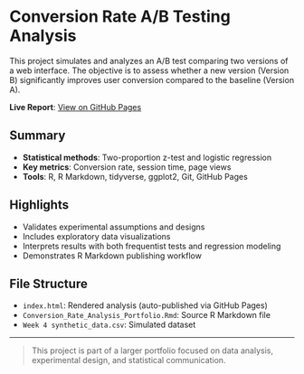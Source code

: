 # Conversion Rate A/B Testing Analysis

This project simulates and analyzes an A/B test comparing two versions of a web interface. The objective is to assess whether a new version (Version B) significantly improves user conversion compared to the baseline (Version A).

**Live Report**: [View on GitHub Pages](https://knntech.github.io/conversion-rate-ab-test/)

## Summary

- **Statistical methods**: Two-proportion z-test and logistic regression
- **Key metrics**: Conversion rate, session time, page views
- **Tools**: R, R Markdown, tidyverse, ggplot2, Git, GitHub Pages

## Highlights

- Validates experimental assumptions and designs
- Includes exploratory data visualizations
- Interprets results with both frequentist tests and regression modeling
- Demonstrates R Markdown publishing workflow

## File Structure

- `index.html`: Rendered analysis (auto-published via GitHub Pages)
- `Conversion_Rate_Analysis_Portfolio.Rmd`: Source R Markdown file
- `Week 4 synthetic_data.csv`: Simulated dataset

---

> This project is part of a larger portfolio focused on data analysis, experimental design, and statistical communication.
